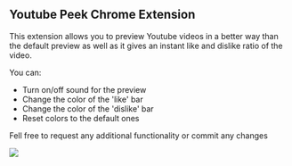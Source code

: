 ## Youtube Peek Chrome Extension
This extension allows you to preview Youtube videos in a better way than the default preview as well as it gives an instant like and dislike ratio of the video.

You can: 
 - Turn on/off sound for the preview
 - Change the color of the 'like' bar
 - Change the color of the 'dislike' bar
 - Reset colors to the default ones

Fell free to request any additional functionality or commit any changes

![](https://media.giphy.com/media/vFKqnCdLPNOKc/giphy.gif)
